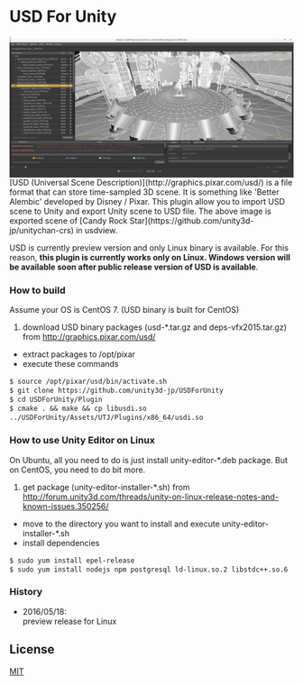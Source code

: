 # USD For Unity
<img align="right" src="Documents/CRS_usdview.png">
[USD (Universal Scene Description)](http://graphics.pixar.com/usd/) is a file format that can store time-sampled 3D scene. It is something like 'Better Alembic' developed by Disney / Pixar.  
This plugin allow you to import USD scene to Unity and export Unity scene to USD file. The above image is exported scene of [Candy Rock Star](https://github.com/unity3d-jp/unitychan-crs) in usdview.

USD is currently preview version and only Linux binary is available. For this reason, **this plugin is currently works only on Linux. Windows version will be available soon after public release version of USD is available**.


### How to build
Assume your OS is CentOS 7. (USD binary is built for CentOS)

1. download USD binary packages (usd-*.tar.gz and deps-vfx2015.tar.gz) from http://graphics.pixar.com/usd/
- extract packages to /opt/pixar
- execute these commands
```
$ source /opt/pixar/usd/bin/activate.sh
$ git clone https://github.com/unity3d-jp/USDForUnity
$ cd USDForUnity/Plugin
$ cmake . && make && cp libusdi.so ../USDForUnity/Assets/UTJ/Plugins/x86_64/usdi.so
```

### How to use Unity Editor on Linux

On Ubuntu, all you need to do is just install unity-editor-*.deb package. But on CentOS, you need to do bit more.

1. get package (unity-editor-installer-*.sh) from http://forum.unity3d.com/threads/unity-on-linux-release-notes-and-known-issues.350256/
- move to the directory you want to install and execute unity-editor-installer-*.sh
- install dependencies
```
$ sudo yum install epel-release
$ sudo yum install nodejs npm postgresql ld-linux.so.2 libstdc++.so.6
```

### History
- 2016/05/18:  
  preview release for Linux

## License
[MIT](USDForUnity/Assets/StreamingAssets/UTJ/USDForUnity/License.txt)

